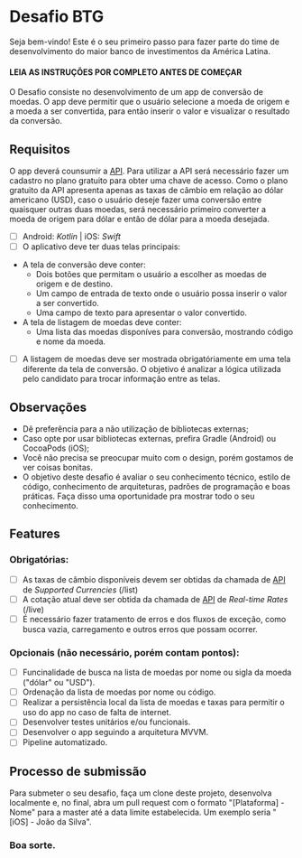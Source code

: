 # Desafio BTG

Seja bem-vindo! Este é o seu primeiro passo para fazer parte do time de desenvolvimento do maior banco de investimentos da América Latina.

#### LEIA AS INSTRUÇÕES POR COMPLETO ANTES DE COMEÇAR

O Desafio consiste no desenvolvimento de um app de conversão de moedas. O app deve permitir que o usuário selecione a moeda de origem e a moeda a ser convertida, para então inserir o valor e visualizar o resultado da conversão. 

## Requisitos

O app deverá counsumir a [API](https://currencylayer.com/documentation). Para utilizar a API será necessário fazer um cadastro no plano gratuito para obter uma chave de acesso. Como o plano gratuito da API apresenta apenas as taxas de câmbio em relação ao dólar americano (USD), caso o usuário deseje fazer uma conversão entre quaisquer outras duas moedas, será necessário primeiro converter a moeda de origem para dólar e então de dólar para a moeda desejada.  

- [ ] Android: _Kotlin_ | iOS: _Swift_
- [ ] O aplicativo deve ter duas telas principais:

* A tela de conversão deve conter:
    * Dois botões que permitam o usuário a escolher as moedas de origem e de destino.
    * Um campo de entrada de texto onde o usuário possa inserir o valor a ser convertido.
    * Uma campo de texto para apresentar o valor convertido.
* A tela de listagem de moedas deve conter:
    * Uma lista das moedas disponíves para conversão, mostrando código e nome da moeda.
    
- [ ] A listagem de moedas deve ser mostrada obrigatóriamente em uma tela diferente da tela de conversão. O objetivo é analizar a lógica utilizada pelo candidato para trocar informação entre as telas.

## Observações
* Dê preferência para a não utilização de bibliotecas externas;
* Caso opte por usar bibliotecas externas, prefira Gradle (Android) ou CocoaPods (iOS);
* Você não precisa se preocupar muito com o design, porém gostamos de ver coisas bonitas. 
* O objetivo deste desafio é avaliar o seu conhecimento técnico, estilo de código, conhecimento de arquiteturas, padrões de programação e boas práticas. Faça disso uma oportunidade pra mostrar todo o seu conhecimento.

## Features
### Obrigatórias:
- [ ] As taxas de câmbio disponíveis devem ser obtidas da chamada de [API](https://currencylayer.com/documentation) de _Supported Currencies_ (/list)
- [ ] A cotação atual deve ser obtida da chamada de [API](https://currencylayer.com/documentation) de _Real-time Rates_ (/live)
- [ ] É necessário fazer tratamento de erros e dos fluxos de exceção, como busca vazia, carregamento e outros erros que possam ocorrer.

### Opcionais (não necessário, porém contam pontos):
- [ ] Funcinalidade de busca na lista de moedas por nome ou sigla da moeda ("dólar" ou "USD").
- [ ] Ordenação da lista de moedas por nome ou código.
- [ ] Realizar a persistência local da lista de moedas e taxas para permitir o uso do app no caso de falta de internet.
- [ ] Desenvolver testes unitários e/ou funcionais.
- [ ] Desenvolver o app seguindo a arquitetura MVVM.
- [ ] Pipeline automatizado.

## Processo de submissão
Para submeter o seu desafio, faça um clone deste projeto, desenvolva localmente e, no final, abra um pull request com o formato "[Plataforma] - Nome" para a master até a data limite estabelecida. Um exemplo seria "[iOS] - João da Silva".

### Boa sorte.
